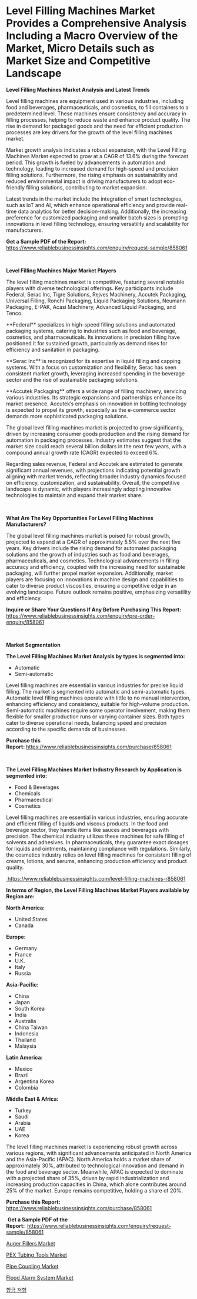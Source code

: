 <p><h1>Level Filling Machines Market Provides a Comprehensive Analysis Including a Macro Overview of the Market, Micro Details such as Market Size and Competitive Landscape</h1></p><p><strong>Level Filling Machines Market Analysis and Latest Trends</strong></p>
<p><p>Level filling machines are equipment used in various industries, including food and beverages, pharmaceuticals, and cosmetics, to fill containers to a predetermined level. These machines ensure consistency and accuracy in filling processes, helping to reduce waste and enhance product quality. The rise in demand for packaged goods and the need for efficient production processes are key drivers for the growth of the level filling machines market.</p><p>Market growth analysis indicates a robust expansion, with the Level Filling Machines Market expected to grow at a CAGR of 13.6% during the forecast period. This growth is fueled by advancements in automation and technology, leading to increased demand for high-speed and precision filling solutions. Furthermore, the rising emphasis on sustainability and reduced environmental impact is driving manufacturers to adopt eco-friendly filling solutions, contributing to market expansion.</p><p>Latest trends in the market include the integration of smart technologies, such as IoT and AI, which enhance operational efficiency and provide real-time data analytics for better decision-making. Additionally, the increasing preference for customized packaging and smaller batch sizes is prompting innovations in level filling technology, ensuring versatility and scalability for manufacturers.</p></p>
<p><strong>Get a Sample PDF of the Report:&nbsp;</strong> <a href="https://www.reliablebusinessinsights.com/enquiry/request-sample/858061?utm_campaign=97&utm_medium=2&utm_source=Github&utm_content=ia&utm_term=18022025&utm_id=level-filling-machines">https://www.reliablebusinessinsights.com/enquiry/request-sample/858061</a></p>
<p>&nbsp;</p>
<p><strong>Level Filling Machines Major Market Players</strong></p>
<p><p>The level filling machines market is competitive, featuring several notable players with diverse technological offerings. Key participants include Federal, Serac Inc, Tigre Solutions, Rejves Machinery, Accutek Packaging, Universal Filling, Ronchi Packaging, Liquid Packaging Solutions, Neumann Packaging, E-PAK, Acasi Machinery, Advanced Liquid Packaging, and Tenco.</p><p>**Federal** specializes in high-speed filling solutions and automated packaging systems, catering to industries such as food and beverage, cosmetics, and pharmaceuticals. Its innovations in precision filling have positioned it for sustained growth, particularly as demand rises for efficiency and sanitation in packaging.</p><p>**Serac Inc** is recognized for its expertise in liquid filling and capping systems. With a focus on customization and flexibility, Serac has seen consistent market growth, leveraging increased spending in the beverage sector and the rise of sustainable packaging solutions.</p><p>**Accutek Packaging** offers a wide range of filling machinery, servicing various industries. Its strategic expansions and partnerships enhance its market presence. Accutek’s emphasis on innovation in bottling technology is expected to propel its growth, especially as the e-commerce sector demands more sophisticated packaging solutions.</p><p>The global level filling machines market is projected to grow significantly, driven by increasing consumer goods production and the rising demand for automation in packaging processes. Industry estimates suggest that the market size could reach several billion dollars in the next few years, with a compound annual growth rate (CAGR) expected to exceed 6%.</p><p>Regarding sales revenue, Federal and Accutek are estimated to generate significant annual revenues, with projections indicating potential growth aligning with market trends, reflecting broader industry dynamics focused on efficiency, customization, and sustainability. Overall, the competitive landscape is dynamic, with players increasingly adopting innovative technologies to maintain and expand their market share.</p></p>
<p>&nbsp;</p>
<p><strong>What Are The Key Opportunities For Level Filling Machines Manufacturers?</strong></p>
<p><p>The global level filling machines market is poised for robust growth, projected to expand at a CAGR of approximately 5.5% over the next five years. Key drivers include the rising demand for automated packaging solutions and the growth of industries such as food and beverages, pharmaceuticals, and cosmetics. Technological advancements in filling accuracy and efficiency, coupled with the increasing need for sustainable packaging, will further propel market expansion. Additionally, market players are focusing on innovations in machine design and capabilities to cater to diverse product viscosities, ensuring a competitive edge in an evolving landscape. Future outlook remains positive, emphasizing versatility and efficiency.</p></p>
<p><strong>Inquire or Share Your Questions If Any Before Purchasing This Report:</strong> <a href="https://www.reliablebusinessinsights.com/enquiry/pre-order-enquiry/858061?utm_campaign=97&utm_medium=2&utm_source=Github&utm_content=ia&utm_term=18022025&utm_id=level-filling-machines">https://www.reliablebusinessinsights.com/enquiry/pre-order-enquiry/858061</a></p>
<p>&nbsp;</p>
<p><strong>Market Segmentation</strong></p>
<p><strong>The Level Filling Machines Market Analysis by types is segmented into:</strong></p>
<p><ul><li>Automatic</li><li>Semi-automatic</li></ul></p>
<p><p>Level filling machines are essential in various industries for precise liquid filling. The market is segmented into automatic and semi-automatic types. Automatic level filling machines operate with little to no manual intervention, enhancing efficiency and consistency, suitable for high-volume production. Semi-automatic machines require some operator involvement, making them flexible for smaller production runs or varying container sizes. Both types cater to diverse operational needs, balancing speed and precision according to the specific demands of businesses.</p></p>
<p><strong>Purchase this Report:&nbsp;</strong><a href="https://www.reliablebusinessinsights.com/purchase/858061?utm_campaign=97&utm_medium=2&utm_source=Github&utm_content=ia&utm_term=18022025&utm_id=level-filling-machines">https://www.reliablebusinessinsights.com/purchase/858061</a></p>
<p>&nbsp;</p>
<p><strong>The Level Filling Machines Market Industry Research by Application is segmented into:</strong></p>
<p><ul><li>Food & Beverages</li><li>Chemicals</li><li>Pharmaceutical</li><li>Cosmetics</li></ul></p>
<p><p>Level filling machines are essential in various industries, ensuring accurate and efficient filling of liquids and viscous products. In the food and beverage sector, they handle items like sauces and beverages with precision. The chemical industry utilizes these machines for safe filling of solvents and adhesives. In pharmaceuticals, they guarantee exact dosages for liquids and ointments, maintaining compliance with regulations. Similarly, the cosmetics industry relies on level filling machines for consistent filling of creams, lotions, and serums, enhancing production efficiency and product quality.</p></p>
<p><a href="https://www.reliablebusinessinsights.com/level-filling-machines-r858061?utm_campaign=97&utm_medium=2&utm_source=Github&utm_content=ia&utm_term=18022025&utm_id=level-filling-machines">&nbsp;https://www.reliablebusinessinsights.com/level-filling-machines-r858061</a></p>
<p><strong>In terms of Region, the Level Filling Machines Market Players available by Region are:</strong></p>
<p>
    <p> <strong> North America: </strong>
        <ul>
            <li>United States</li>
            <li>Canada</li>
        </ul>
        </p> 
    <p> <strong> Europe: </strong>
        <ul>
            <li>Germany</li>
            <li>France</li>
            <li>U.K.</li>
            <li>Italy</li>
            <li>Russia</li>
        </ul>
        </p> 
    <p> <strong> Asia-Pacific: </strong>
        <ul>
            <li>China</li>
            <li>Japan</li>
            <li>South Korea</li>
            <li>India</li>
            <li>Australia</li>
            <li>China Taiwan</li>
            <li>Indonesia</li>
            <li>Thailand</li>
            <li>Malaysia</li>
        </ul>
        </p> 
    <p> <strong> Latin America: </strong>
        <ul>
            <li>Mexico</li>
            <li>Brazil</li>
            <li>Argentina Korea</li>
            <li>Colombia</li>
        </ul>
        </p> 
    <p> <strong> Middle East & Africa: </strong>
        <ul>
            <li>Turkey</li>
            <li>Saudi</li>
            <li>Arabia</li>
            <li>UAE</li>
            <li>Korea</li>
        </ul>
    </p>
    </p>
<p><p>The level filling machines market is experiencing robust growth across various regions, with significant advancements anticipated in North America and the Asia-Pacific (APAC). North America holds a market share of approximately 30%, attributed to technological innovation and demand in the food and beverage sector. Meanwhile, APAC is expected to dominate with a projected share of 35%, driven by rapid industrialization and increasing production capacities in China, which alone contributes around 25% of the market. Europe remains competitive, holding a share of 20%.</p></p>
<p><strong>Purchase this Report: </strong><a href="https://www.reliablebusinessinsights.com/purchase/858061?utm_campaign=97&utm_medium=2&utm_source=Github&utm_content=ia&utm_term=18022025&utm_id=level-filling-machines">https://www.reliablebusinessinsights.com/purchase/858061</a></p>
<p>&nbsp;<strong>Get a Sample PDF of the Report:&nbsp;&nbsp;</strong><a href="https://www.reliablebusinessinsights.com/enquiry/request-sample/858061?utm_campaign=97&utm_medium=2&utm_source=Github&utm_content=ia&utm_term=18022025&utm_id=level-filling-machines">https://www.reliablebusinessinsights.com/enquiry/request-sample/858061</a></p>
<p><strong></strong></p>
<p><p><a href="https://github.com/kolffmaris58/Market-Research-Report-List-1/blob/main/auger-fillers-market.md?utm_campaign=97&utm_medium=2&utm_source=Github&utm_content=ia&utm_term=18022025&utm_id=level-filling-machines">Auger Fillers Market</a></p><p><a href="https://github.com/darusesrak/Market-Research-Report-List-1/blob/main/pex-tubing-tools-market.md?utm_campaign=97&utm_medium=2&utm_source=Github&utm_content=ia&utm_term=18022025&utm_id=level-filling-machines">PEX Tubing Tools Market</a></p><p><a href="https://github.com/perezmichael28/Market-Research-Report-List-1/blob/main/pipe-coupling-market.md?utm_campaign=97&utm_medium=2&utm_source=Github&utm_content=ia&utm_term=18022025&utm_id=level-filling-machines">Pipe Coupling Market</a></p><p><a href="https://github.com/cornuznwazue/Market-Research-Report-List-1/blob/main/flood-alarm-system-market.md?utm_campaign=97&utm_medium=2&utm_source=Github&utm_content=ia&utm_term=18022025&utm_id=level-filling-machines">Flood Alarm System Market</a></p><p><a href="https://github.com/sougarounis/Market-Research-Report-List-7/blob/main/371984038267.md?utm_campaign=97&utm_medium=2&utm_source=Github&utm_content=ia&utm_term=18022025&utm_id=level-filling-machines">합금 저항</a></p></p>